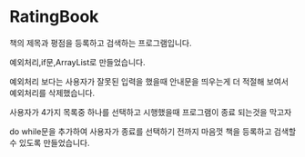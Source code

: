 # RatingBook
책의 제목과 평점을 등록하고 검색하는 프로그램입니다.

예외처리,if문,ArrayList로 만들었습니다.

예외처리 보다는 사용자가 잘못된 입력을 했을때 안내문을 띄우는게 더 적절해 보여서
예외처리를 삭제했습니다.

사용자가 4가지 목록중 하나를 선택하고 시행했을때 프로그램이 종료 되는것을 막고자

do while문을 추가하여 사용자가 종료를 선택하기 전까지 마음껏 책을 등록하고 검색할 수 있도록 만들었습니다.



